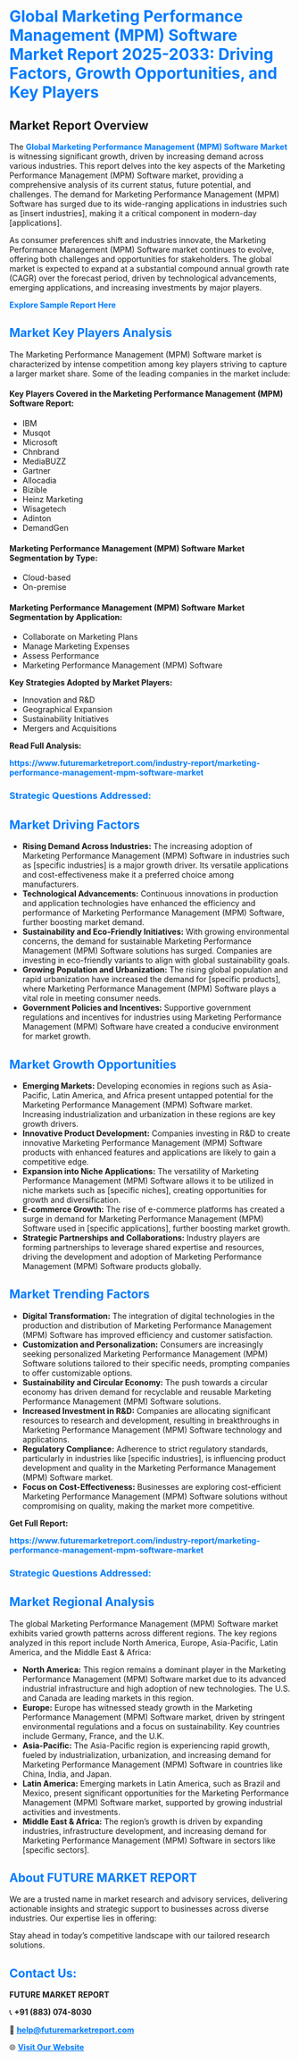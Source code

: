 <h1 style="color: #007BFF;">Global Marketing Performance Management (MPM) Software Market Report 2025-2033: Driving Factors, Growth Opportunities, and Key Players</h1>

<section id="overview">
<h2>Market Report Overview</h2>
<p>The <a href="https://www.futuremarketreport.com/industry-report/marketing-performance-management-mpm-software-market" style="color: #007BFF; text-decoration: none;"><strong>Global Marketing Performance Management (MPM) Software Market</strong></a> is witnessing significant growth, driven by increasing demand across various industries. This report delves into the key aspects of the Marketing Performance Management (MPM) Software market, providing a comprehensive analysis of its current status, future potential, and challenges. The demand for Marketing Performance Management (MPM) Software has surged due to its wide-ranging applications in industries such as [insert industries], making it a critical component in modern-day [applications].</p>
<p>As consumer preferences shift and industries innovate, the Marketing Performance Management (MPM) Software market continues to evolve, offering both challenges and opportunities for stakeholders. The global market is expected to expand at a substantial compound annual growth rate (CAGR) over the forecast period, driven by technological advancements, emerging applications, and increasing investments by major players.</p>
</section>

<section id="overview">
<p><a href="https://www.futuremarketreport.com/request-sample/reportId=112386" style="color: #007BFF; text-decoration: none;"><strong>Explore Sample Report Here</strong></a></p>
</section>

<section id="key-players">
<h2 style="color: #007BFF;">Market Key Players Analysis</h2>
<p>The Marketing Performance Management (MPM) Software market is characterized by intense competition among key players striving to capture a larger market share. Some of the leading companies in the market include:</p>
<h4>Key Players Covered in the Marketing Performance Management (MPM) Software Report:</h4>
<ul><li>IBM</li><li>Musqot</li><li>Microsoft</li><li>Chnbrand</li><li>MediaBUZZ</li><li>Gartner</li><li>Allocadia</li><li>Bizible</li><li>Heinz Marketing</li><li>Wisagetech</li><li>Adinton</li><li>DemandGen</li></ul>
<h4>Marketing Performance Management (MPM) Software Market Segmentation by Type:</h4>
<ul><li>Cloud-based</li><li>On-premise</li></ul>

<h4>Marketing Performance Management (MPM) Software Market Segmentation by Application:</h4>
<ul><li>Collaborate on Marketing Plans</li><li>Manage Marketing Expenses</li><li>Assess Performance</li><li>Marketing Performance Management (MPM) Software</li></ul>
<p><strong>Key Strategies Adopted by Market Players:</strong></p>
<ul>
<li>Innovation and R&D</li>
<li>Geographical Expansion</li>
<li>Sustainability Initiatives</li>
<li>Mergers and Acquisitions</li>
</ul>
</section>

<section>
<p><strong>Read Full Analysis: </strong></p><a href="https://www.futuremarketreport.com/industry-report/marketing-performance-management-mpm-software-market" style="color: #007BFF; text-decoration: none;"><strong>https://www.futuremarketreport.com/industry-report/marketing-performance-management-mpm-software-market</strong></a>
<h3 style="color: #007BFF;">Strategic Questions Addressed:</h3>
</section>

<section id="driving-factors">
<h2 style="color: #007BFF;">Market Driving Factors</h2>
<ul>
<li><strong>Rising Demand Across Industries:</strong> The increasing adoption of Marketing Performance Management (MPM) Software in industries such as [specific industries] is a major growth driver. Its versatile applications and cost-effectiveness make it a preferred choice among manufacturers.</li>
<li><strong>Technological Advancements:</strong> Continuous innovations in production and application technologies have enhanced the efficiency and performance of Marketing Performance Management (MPM) Software, further boosting market demand.</li>
<li><strong>Sustainability and Eco-Friendly Initiatives:</strong> With growing environmental concerns, the demand for sustainable Marketing Performance Management (MPM) Software solutions has surged. Companies are investing in eco-friendly variants to align with global sustainability goals.</li>
<li><strong>Growing Population and Urbanization:</strong> The rising global population and rapid urbanization have increased the demand for [specific products], where Marketing Performance Management (MPM) Software plays a vital role in meeting consumer needs.</li>
<li><strong>Government Policies and Incentives:</strong> Supportive government regulations and incentives for industries using Marketing Performance Management (MPM) Software have created a conducive environment for market growth.</li>
</ul>
</section>

<section id="growth-opportunities">
<h2 style="color: #007BFF;">Market Growth Opportunities</h2>
<ul>
<li><strong>Emerging Markets:</strong> Developing economies in regions such as Asia-Pacific, Latin America, and Africa present untapped potential for the Marketing Performance Management (MPM) Software market. Increasing industrialization and urbanization in these regions are key growth drivers.</li>
<li><strong>Innovative Product Development:</strong> Companies investing in R&D to create innovative Marketing Performance Management (MPM) Software products with enhanced features and applications are likely to gain a competitive edge.</li>
<li><strong>Expansion into Niche Applications:</strong> The versatility of Marketing Performance Management (MPM) Software allows it to be utilized in niche markets such as [specific niches], creating opportunities for growth and diversification.</li>
<li><strong>E-commerce Growth:</strong> The rise of e-commerce platforms has created a surge in demand for Marketing Performance Management (MPM) Software used in [specific applications], further boosting market growth.</li>
<li><strong>Strategic Partnerships and Collaborations:</strong> Industry players are forming partnerships to leverage shared expertise and resources, driving the development and adoption of Marketing Performance Management (MPM) Software products globally.</li>
</ul>
</section>

<section id="trending-factors">
<h2 style="color: #007BFF;">Market Trending Factors</h2>
<ul>
<li><strong>Digital Transformation:</strong> The integration of digital technologies in the production and distribution of Marketing Performance Management (MPM) Software has improved efficiency and customer satisfaction.</li>
<li><strong>Customization and Personalization:</strong> Consumers are increasingly seeking personalized Marketing Performance Management (MPM) Software solutions tailored to their specific needs, prompting companies to offer customizable options.</li>
<li><strong>Sustainability and Circular Economy:</strong> The push towards a circular economy has driven demand for recyclable and reusable Marketing Performance Management (MPM) Software solutions.</li>
<li><strong>Increased Investment in R&D:</strong> Companies are allocating significant resources to research and development, resulting in breakthroughs in Marketing Performance Management (MPM) Software technology and applications.</li>
<li><strong>Regulatory Compliance:</strong> Adherence to strict regulatory standards, particularly in industries like [specific industries], is influencing product development and quality in the Marketing Performance Management (MPM) Software market.</li>
<li><strong>Focus on Cost-Effectiveness:</strong> Businesses are exploring cost-efficient Marketing Performance Management (MPM) Software solutions without compromising on quality, making the market more competitive.</li>
</ul>
</section>

<section>
<p><strong>Get Full Report: </strong></p><a href="https://www.futuremarketreport.com/industry-report/marketing-performance-management-mpm-software-market" style="color: #007BFF; text-decoration: none;"><strong>https://www.futuremarketreport.com/industry-report/marketing-performance-management-mpm-software-market</strong></a>
<h3 style="color: #007BFF;">Strategic Questions Addressed:</h3>
</section>


<section id="regional-analysis">
<h2 style="color: #007BFF;">Market Regional Analysis</h2>
<p>The global Marketing Performance Management (MPM) Software market exhibits varied growth patterns across different regions. The key regions analyzed in this report include North America, Europe, Asia-Pacific, Latin America, and the Middle East & Africa:</p>
<ul>
<li><strong>North America:</strong> This region remains a dominant player in the Marketing Performance Management (MPM) Software market due to its advanced industrial infrastructure and high adoption of new technologies. The U.S. and Canada are leading markets in this region.</li>
<li><strong>Europe:</strong> Europe has witnessed steady growth in the Marketing Performance Management (MPM) Software market, driven by stringent environmental regulations and a focus on sustainability. Key countries include Germany, France, and the U.K.</li>
<li><strong>Asia-Pacific:</strong> The Asia-Pacific region is experiencing rapid growth, fueled by industrialization, urbanization, and increasing demand for Marketing Performance Management (MPM) Software in countries like China, India, and Japan.</li>
<li><strong>Latin America:</strong> Emerging markets in Latin America, such as Brazil and Mexico, present significant opportunities for the Marketing Performance Management (MPM) Software market, supported by growing industrial activities and investments.</li>
<li><strong>Middle East & Africa:</strong> The region’s growth is driven by expanding industries, infrastructure development, and increasing demand for Marketing Performance Management (MPM) Software in sectors like [specific sectors].</li>
</ul>
</section>

<footer>
<h2 style="color: #007BFF;">About FUTURE MARKET REPORT</h2>
<p>We are a trusted name in market research and advisory services, delivering actionable insights and strategic support to businesses across diverse industries. Our expertise lies in offering:</p>

<p>Stay ahead in today’s competitive landscape with our tailored research solutions.</p>

<h2 style="color: #007BFF;">Contact Us:</h2>
<p><strong>FUTURE MARKET REPORT</strong></p>
<p>📞 <strong>+91 (883) 074-8030</strong></p>
<p>📧 <strong><a href="mailto:help@futuremarketreport.com" style="color: #007BFF;">help@futuremarketreport.com</a></strong></p>
<p>🌐 <strong><a href="https://www.futuremarketreport.com/" style="color: #007BFF;">Visit Our Website</a></strong></p>
</footer>
